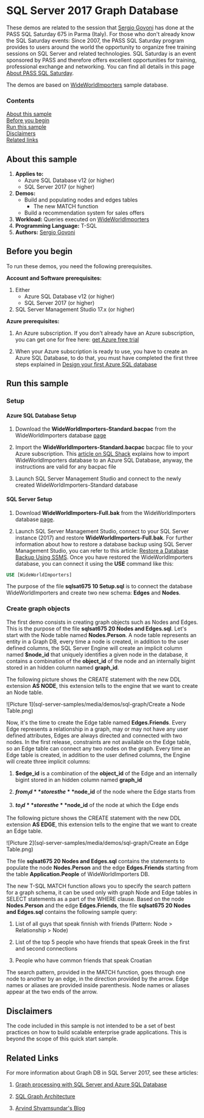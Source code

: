 # SQL Server 2017 Graph Database

These demos are related to the session that [Sergio Govoni](https://mvp.microsoft.com/it-it/PublicProfile/4029181?fullName=Sergio%20Govoni) has done at the PASS SQL Saturday 675 in Parma (Italy). For those who don't already know the SQL Saturday events: Since 2007, the PASS SQL Saturday program provides to users around the world the opportunity to organize free training sessions on SQL Server and related technologies. SQL Saturday is an event sponsored by PASS and therefore offers excellent opportunities for training, professional exchange and networking. You can find all details in this page [About PASS SQL Saturday](http://www.sqlsaturday.com/about.aspx).

The demos are based on [WideWorldImporters](https://github.com/Microsoft/sql-server-samples/tree/master/samples/databases/wide-world-importers) sample database.

### Contents

[About this sample](#about-this-sample)<br/>
[Before you begin](#before-you-begin)<br/>
[Run this sample](#run-this-sample)<br/>
[Disclaimers](#disclaimers)<br/>
[Related links](#related-links)<br/>

<a name=about-this-sample></a>

## About this sample

1. **Applies to:**
	- Azure SQL Database v12 (or higher)
	- SQL Server 2017 (or higher)
2. **Demos:**
	- Build and populating nodes and edges tables
        - The new MATCH function
	- Build a recommendation system for sales offers
3. **Workload:**  Queries executed on [WideWorldImporters](https://github.com/Microsoft/sql-server-samples/releases/tag/wide-world-importers-v1.0)
4. **Programming Language:** T-SQL
5. **Authors:** [Sergio Govoni](https://mvp.microsoft.com/it-it/PublicProfile/4029181?fullName=Sergio%20Govoni)

<a name=before-you-begin></a>

## Before you begin

To run these demos, you need the following prerequisites.

**Account and Software prerequisites:**

1. Either
	- Azure SQL Database v12 (or higher)
	- SQL Server 2017 (or higher)
2. SQL Server Management Studio 17.x (or higher)

**Azure prerequisites:**

1. An Azure subscription. If you don't already have an Azure subscription, you can get one for free here: [get Azure free trial](https://azure.microsoft.com/en-us/free/)

2. When your Azure subscription is ready to use, you have to create an Azure SQL Database, to do that, you must have completed the first three steps explained in [Design your first Azure SQL database](https://docs.microsoft.com/en-us/azure/sql-database/sql-database-design-first-database)

<a name=run-this-sample></a>

## Run this sample

### Setup

#### Azure SQL Database Setup

1. Download the **WideWorldImporters-Standard.bacpac** from the WideWorldImporters database [page](https://github.com/Microsoft/sql-server-samples/releases/tag/wide-world-importers-v1.0)

2. Import the **WideWorldImporters-Standard.bacpac** bacpac file to your Azure subscription. This [article on SQL Shack](https://www.sqlshack.com/import-sample-bacpac-file-azure-sql-database/) explains how to import WideWorldImporters database to an Azure SQL Database, anyway, the instructions are valid for any bacpac file

3. Launch SQL Server Management Studio and connect to the newly created WideWorldImporters-Standard database

#### SQL Server Setup

1. Download **WideWorldImporters-Full.bak** from the WideWorldImporters database [page](https://github.com/Microsoft/sql-server-samples/releases/tag/wide-world-importers-v1.0).

2. Launch SQL Server Management Studio, connect to your SQL Server instance (2017) and restore **WideWorldImporters-Full.bak**. For further information about how to restore a database backup using SQL Server Management Studio, you can refer to this article: [Restore a Database Backup Using SSMS](https://docs.microsoft.com/en-us/sql/relational-databases/backup-restore/restore-a-database-backup-using-ssms). Once you have restored the WideWorldImporters database, you can connect it using the **USE** command like this:

```SQL
USE [WideWorldImporters]
```

The purpose of the file **sqlsat675 10 Setup.sql** is to connect the database WideWorldImporters and create two new schema: **Edges** and **Nodes**.


### Create graph objects

The first demo consists in creating graph objects such as Nodes and Edges. This is the purpose of the file **sqlsat675 20 Nodes and Edges.sql**. Let's start with the Node table named **Nodes.Person**. A node table represents an entity in a Graph DB, every time a node is created, in addition to the user defined columns, the SQL Server Engine will create an implicit column named **$node_id** that uniquely identifies a given node in the database, it contains a combination of the **object_id** of the node and an internally bigint stored in an hidden column named **graph_id**.

The following picture shows the CREATE statement with the new DDL extension **AS NODE**, this extension tells to the engine that we want to create an Node table.

![Picture 1](sql-server-samples/media/demos/sql-graph/Create a Node Table.png)

Now, it's the time to create the Edge table named **Edges.Friends**. Every Edge represents a relationship in a graph, may or may not have any user defined attributes, Edges are always directed and connected with two nodes. In the first release, constraints are not available on the Edge table, so an Edge table can connect any two nodes on the graph. Every time an Edge table is created, in addition to the user defined columns, the Engine will create three implicit columns:

1. **$edge_id** is a combination of the **object_id** of the Edge and an internally bigint stored in an hidden column named **graph_id**

2. **$from_id** stores the **$node_id** of the node where the Edge starts from

3. **$to_id** stores the **$node_id** of the node at which the Edge ends


The following picture shows the CREATE statement with the new DDL extension **AS EDGE**, this extension tells to the engine that we want to create an Edge table.

![Picture 2](sql-server-samples/media/demos/sql-graph/Create an Edge Table.png)

The file **sqlsat675 20 Nodes and Edges.sql** contains the statements to populate the node **Nodes.Person** and the edge **Edges.Friends** starting from the table **Application.People** of WideWorldImporters DB.

The new T-SQL MATCH function allows you to specify the search pattern for a graph schema, it can be used only with graph Node and Edge tables in SELECT statements as a part of the WHERE clause. Based on the node **Nodes.Person** and the edge **Edges.Friends**, the file **sqlsat675 20 Nodes and Edges.sql** contains the following sample query:

1. List of all guys that speak finnish with friends (Pattern: Node > Relationship > Node)

2. List of the top 5 people who have friends that speak Greek in the first and second connections

3. People who have common friends that speak Croatian

The search pattern, provided in the MATCH function, goes through one node to another by an edge, in the direction provided by the arrow. Edge names or aliases are provided inside parenthesis. Node names or aliases appear at the two ends of the arrow.

<a name=disclaimers></a>

## Disclaimers

The code included in this sample is not intended to be a set of best practices on how to build scalable enterprise grade applications. This is beyond the scope of this quick start sample.

<a name=related-links></a>

## Related Links

For more information about Graph DB in SQL Server 2017, see these articles:

1. [Graph processing with SQL Server and Azure SQL Database](https://docs.microsoft.com/en-us/sql/relational-databases/graphs/sql-graph-overview)

2. [SQL Graph Architecture](https://docs.microsoft.com/en-us/sql/relational-databases/graphs/sql-graph-architecture)

3. [Arvind Shyamsundar's Blog](https://blogs.msdn.microsoft.com/arvindsh/)
